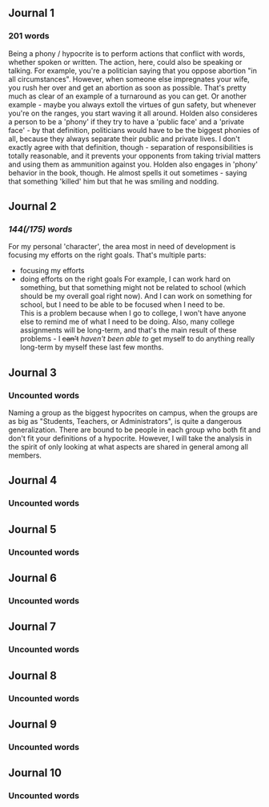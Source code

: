 ## Journal 1
### 201 words
Being a phony / hypocrite is to perform actions that conflict with words, whether spoken or written. The action, here, could also be speaking or talking. For example, you're a politician saying that you oppose abortion "in all circumstances". However, when someone else impregnates your wife, you rush her over and get an abortion as soon as possible. That's pretty much as clear of an example of a turnaround as you can get. Or another example - maybe you always extoll the virtues of gun safety, but whenever you're on the ranges, you start waving it all around. Holden also consideres a person to be a 'phony' if they try to have a 'public face' and a 'private face' - by that definition, politicians would have to be the biggest phonies of all, because they always separate their public and private lives. I don't exactly agree with that definition, though - separation of responsibilities is totally reasonable, and it prevents your opponents from taking trivial matters and using them as ammunition against you. Holden also engages in 'phony' behavior in the book, though. He almost spells it out sometimes - saying that something 'killed' him but that he was smiling and nodding.

## Journal 2
### *144(/175) words*
For my personal 'character', the area most in need of development is focusing my efforts on the right goals. That's multiple parts:
 - focusing my efforts
 - doing efforts on the right goals
For example, I can work hard on something, but that something might not be related to school (which should be my overall goal right now). And I can work on something for school, but I need to be able to be focused when I need to be.  
This is a problem because when I go to college, I won't have anyone else to remind me of what I need to be doing. Also, many college assignments will be long-term, and that's the main result of these problems - I ~~can't~~ _haven't been able to_ get myself to do anything really long-term by myself these last few months.
## Journal 3
### Uncounted words
Naming a group as the biggest hypocrites on campus, when the groups are as big as "Students, Teachers, or Administrators", is quite a dangerous generalization. There are bound to be people in each group who both fit and don't fit your definitions of a hypocrite. However, I will take the analysis in the spirit of only looking at what aspects are shared in general among all members.

## Journal 4
### Uncounted words

## Journal 5
### Uncounted words

## Journal 6
### Uncounted words

## Journal 7
### Uncounted words

## Journal 8
### Uncounted words

## Journal 9
### Uncounted words

## Journal 10
### Uncounted words
